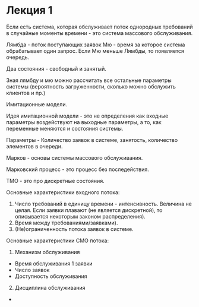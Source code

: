 # Лекция 1

Если есть система, которая обслуживает поток однородных требований в случайные моменты времени - это система массового обслуживания.

Лямбда - поток поступающих заявок
Мю - время за которое система обрабатывает один запрос.
Если Мю меньше Лямбды, то появляется очередь.

Два состояния - свободный и занятый.

Зная лямбду и мю можно рассчитать все остальные параметры системы (вероятность загруженности, сколько можно обслужить клиентов и пр.)

Имитационные модели.

Идея имитационной модели - это не определения как входные параметры воздействуют на выходные параметры, а то, как переменные меняются и состояния системы.

Параметры - Количество заявок в системе, занятость, количество элементов в очереди.

Марков - основы системы массового обслуживания.

Марковский процесс - это процесс без последействия.

ТМО - это про дискретные состояния.

Основные характеристики входного потока:

1. Число требований в единицу времени - интенсивность. Величина не целая. Если заявки плавают (не является дискретной), то описывается некоторым законом распределения).
2. Время между требованиями/заявками).
3. (Не)ограниченность потока заявок в системе.

Основные характеристики СМО потока:

1. Механизм обслуживания

* Время обслуживания 1 заявки
* Число заявок
* Доступность обслуживания

2. Дисциплина обслуживания

* 
